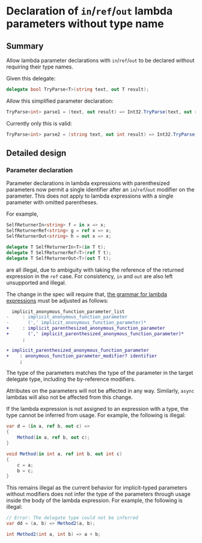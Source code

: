 # Declaration of `in`/`ref`/`out` lambda parameters without type name

## Summary  

Allow lambda parameter declarations with `in`/`ref`/`out` to be declared without requiring their type names.

Given this delegate:
```cs
delegate bool TryParse<T>(string text, out T result);
```

Allow this simplified parameter declaration:
```cs
TryParse<int> parse1 = (text, out result) => Int32.TryParse(text, out result);
```

Currently only this is valid:
```cs
TryParse<int> parse2 = (string text, out int result) => Int32.TryParse(text, out result);
```

## Detailed design

### Parameter declaration

Parameter declarations in lambda expressions with parenthesized parameters now permit a single identifier after an `in`/`ref`/`out` modifier on the parameter. This does not apply to lambda expressions with a single parameter with omitted parentheses.

For example,
```csharp
SelfReturnerIn<string> f = in x => x;
SelfReturnerRef<string> g = ref x => x;
SelfReturnerOut<string> h = out x => x;

delegate T SelfReturnerIn<T>(in T t);
delegate T SelfReturnerRef<T>(ref T t);
delegate T SelfReturnerOut<T>(out T t);
```

are all illegal, due to ambiguity with taking the reference of the returned expression in the `ref` case. For consistency, `in` and `out` are also left unsupported and illegal.

The change in the spec will require that, [the grammar for lambda expressions](https://learn.microsoft.com/en-us/dotnet/csharp/language-reference/language-specification/expressions#12191-general) must be adjusted as follows:

```diff
  implicit_anonymous_function_parameter_list
-     : implicit_anonymous_function_parameter
-       (',' implicit_anonymous_function_parameter)*
+     : implicit_parenthesized_anonymous_function_parameter
+       (',' implicit_parenthesized_anonymous_function_parameter)*
      ;

+ implicit_parenthesized_anonymous_function_parameter
+    : anonymous_function_parameter_modifier? identifier
     ;
```

The type of the parameters matches the type of the parameter in the target delegate type, including the by-reference modifiers.

Attributes on the parameters will not be affected in any way. Similarly, `async` lambdas will also not be affected from this change.

If the lambda expression is not assigned to an expression with a type, the type cannot be inferred from usage. For example, the following is illegal:
```csharp
var d = (in a, ref b, out c) =>
{
    Method(in a, ref b, out c);
}

void Method(in int a, ref int b, out int c)
{
    c = a;
    b = c;
}
```

This remains illegal as the current behavior for implicit-typed parameters without modifiers does not infer the type of the parameters through usage inside the body of the lambda expression. For example, the following is illegal:
```csharp
// Error: The delegate type could not be inferred
var dd = (a, b) => Method2(a, b);

int Method2(int a, int b) => a + b;
```
